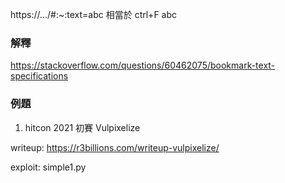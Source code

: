 https://.../#:~:text=abc       相當於 ctrl+F abc

### 解釋

https://stackoverflow.com/questions/60462075/bookmark-text-specifications

### 例題

1. hitcon 2021 初賽 Vulpixelize

writeup: https://r3billions.com/writeup-vulpixelize/

exploit: simple1.py
